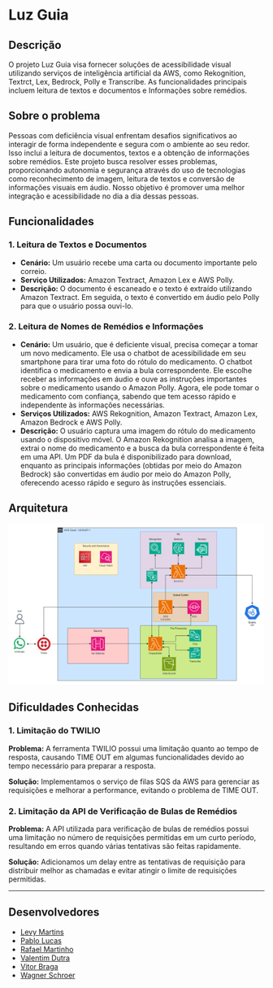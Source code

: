 # Luz Guia

## Descrição

O projeto Luz Guia visa fornecer soluções de acessibilidade visual utilizando serviços de inteligência artificial da AWS, como Rekognition, Textrct, Lex, Bedrock, Polly e Transcribe. As funcionalidades principais incluem leitura de textos e documentos e Informações sobre remédios.

## Sobre o problema
Pessoas com deficiência visual enfrentam desafios significativos ao interagir de forma independente e segura com o ambiente ao seu redor. Isso inclui a leitura de documentos, textos e a obtenção de informações sobre remédios. Este projeto busca resolver esses problemas, proporcionando autonomia e segurança através do uso de tecnologias como reconhecimento de imagem, leitura de textos e conversão de informações visuais em áudio. Nosso objetivo é promover uma melhor integração e acessibilidade no dia a dia dessas pessoas.

## Funcionalidades

### 1. Leitura de Textos e Documentos
- **Cenário:** Um usuário recebe uma carta ou documento importante pelo correio.
- **Serviço Utilizados:** Amazon Textract, Amazon Lex e AWS Polly.
- **Descrição:** O documento é escaneado e o texto é extraído utilizando Amazon Textract. Em seguida, o texto é convertido em áudio pelo Polly para que o usuário possa ouvi-lo.

### 2. Leitura de Nomes de Remédios e Informações
- **Cenário:** Um usuário, que é deficiente visual, precisa começar a tomar um novo medicamento. Ele usa o chatbot de acessibilidade em seu smartphone para tirar uma foto do rótulo do medicamento. O chatbot identifica o medicamento e envia a bula correspondente. Ele escolhe receber as informações em áudio e ouve as instruções importantes sobre o medicamento usando o Amazon Polly. Agora, ele pode tomar o medicamento com confiança, sabendo que tem acesso rápido e independente às informações necessárias.
- **Serviços Utilizados:** AWS Rekognition, Amazon Textract, Amazon Lex, Amazon Bedrock e AWS Polly.
- **Descrição:** O usuário captura uma imagem do rótulo do medicamento usando o dispositivo móvel. O Amazon Rekognition analisa a imagem, extrai o nome do medicamento e a busca da bula correspondente é feita em uma API. Um PDF da bula é disponibilizado para download, enquanto as principais informações (obtidas por meio do Amazon Bedrock) são convertidas em áudio por meio do Amazon Polly, oferecendo acesso rápido e seguro às instruções essenciais.


## Arquitetura

<img src="assets/image/ArquiteturaProjetoFinal.png"></img>

## Dificuldades Conhecidas

### 1. Limitação do TWILIO

**Problema:**
A ferramenta TWILIO possui uma limitação quanto ao tempo de resposta, causando TIME OUT em algumas funcionalidades devido ao tempo necessário para preparar a resposta.

**Solução:**
Implementamos o serviço de filas SQS da AWS para gerenciar as requisições e melhorar a performance, evitando o problema de TIME OUT.


### 2. Limitação da API de Verificação de Bulas de Remédios

**Problema:**
A API utilizada para verificação de bulas de remédios possui uma limitação no número de requisições permitidas em um curto período, resultando em erros quando várias tentativas são feitas rapidamente.

**Solução:**
Adicionamos um delay entre as tentativas de requisição para distribuir melhor as chamadas e evitar atingir o limite de requisições permitidas.

***

## Desenvolvedores
- <a href="https://github.com/levynascimento">Levy Martins</a>
- <a href="https://github.com/Pablosxz">Pablo Lucas</a>
- <a href="https://github.com/ratelp">Rafael Martinho</a>
- <a href="https://github.com/Valentimdg">Valentim Dutra</a>
- <a href="https://github.com/vitorhbk">Vitor Braga</a>
- <a href="https://github.com/WagnerSB">Wagner Schroer</a>